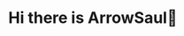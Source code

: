 # Hi there is ArrowSaul👋

<!--
**ArrowSaul/ArrowSaul** is a ✨ _special_ ✨ repository because its `README.md` (this file) appears on your GitHub profile.
Here are some ideas to get you started:
[![Anurag's GitHub stats](https://github-readme-stats.vercel.app/api?username=ArrowSaul)](https://github.com/ArrowSaul/github-readme-stats)
- 🔭 I’m currently working on ...
- 🌱 I’m currently learning ...
- 👯 I’m looking to collaborate on ...
- 🤔 I’m looking for help with ...
- 💬 Ask me about ...
- 📫 How to reach me: ...
- 😄 Pronouns: ...
- ⚡ Fun fact: ...
-->
